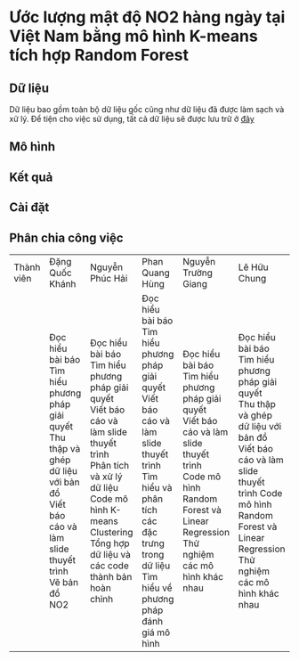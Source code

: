 # Ước lượng mật độ NO2 hàng ngày tại Việt Nam bằng mô hình K-means tích hợp Random Forest

## Dữ liệu
Dữ liệu bao gồm toàn bộ dữ liệu gốc cũng như dữ liệu đã được làm sạch và xử lý. Để tiện cho việc sử dụng, tất cả dữ liệu sẽ được lưu trữ ở [đây](https://drive.google.com/drive/folders/1uoh64dOepEHd9GR2ZywnCo-8zqMSg5Qn)
## Mô hình

## Kết quả 

## Cài đặt

## Phân chia công việc

<table width="400">
  <tr>
    <td> Thành viên </td>
    <td> Đặng Quốc Khánh </td>
    <td> Nguyễn Phúc Hải </td>
    <td> Phan Quang Hùng </td>
    <td> Nguyễn Trường Giang </td>
    <td> Lê Hữu Chung </td>
  </tr>
  <tr>
    <td></td>
    <td>
       Đọc hiểu bài báo <br>
       Tìm hiểu phương pháp giải quyết <br>
       Thu thập và ghép dữ liệu với bản đồ <br>
       Viết báo cáo và làm slide thuyết trình
       Vẽ bản đồ NO2
    </td>    
    <td>
       Đọc hiểu bài báo <br>
       Tìm hiểu phương pháp giải quyết <br>
       Viết báo cáo và làm slide thuyết trình <br>
       Phân tích và xử lý dữ liệu <br>
       Code mô hình K-means Clustering <br>
       Tổng hợp dữ liệu và các code thành bản hoàn chỉnh
    </td> 
    <td>
       Đọc hiểu bài báo <br>
       Tìm hiểu phương pháp giải quyết <br>
       Viết báo cáo và làm slide thuyết trình <br>
       Tìm hiểu và phân tích các đặc trưng trong dữ liệu <br>
       Tìm hiểu về phương pháp đánh giá mô hình
    </td>
    <td>
       Đọc hiểu bài báo <br>
       Tìm hiểu phương pháp giải quyết <br>
       Viết báo cáo và làm slide thuyết trình <br>
       Code mô hình Random Forest và Linear Regression <br>
       Thử nghiệm các mô hình khác nhau
    </td>
    <td>
       Đọc hiểu bài báo <br>
       Tìm hiểu phương pháp giải quyết <br>
       Thu thập và ghép dữ liệu với bản đồ <br>
       Viết báo cáo và làm slide thuyết trình
       Code mô hình Random Forest và Linear Regression <br>
       Thử nghiệm các mô hình khác nhau
    </td> 
  </tr>
</table>
